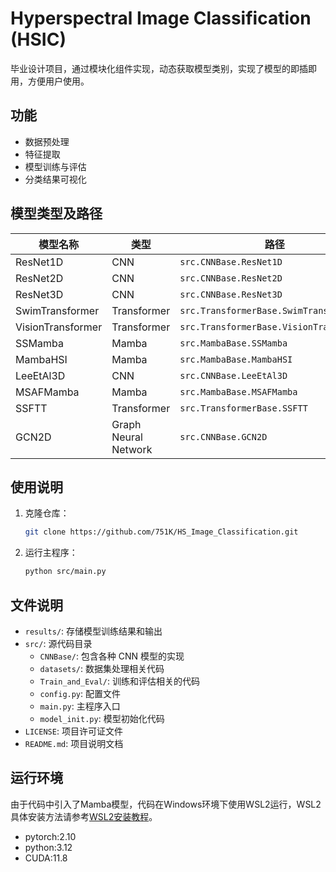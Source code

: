 # Hyperspectral Image Classification (HSIC)

毕业设计项目，通过模块化组件实现，动态获取模型类别，实现了模型的即插即用，方便用户使用。

## 功能

- 数据预处理
- 特征提取
- 模型训练与评估
- 分类结果可视化

## 模型类型及路径

| 模型名称              | 类型                   | 路径                                      |
|-------------------|----------------------|-----------------------------------------|
| ResNet1D          | CNN                  | `src.CNNBase.ResNet1D`                  |
| ResNet2D          | CNN                  | `src.CNNBase.ResNet2D`                  |
| ResNet3D          | CNN                  | `src.CNNBase.ResNet3D`                  |
| SwimTransformer   | Transformer          | `src.TransformerBase.SwimTransformer`   |
| VisionTransformer | Transformer          | `src.TransformerBase.VisionTransformer` |
| SSMamba           | Mamba                | `src.MambaBase.SSMamba`                 |
| MambaHSI          | Mamba                | `src.MambaBase.MambaHSI`                |
| LeeEtAl3D         | CNN                  | `src.CNNBase.LeeEtAl3D`                 |
| MSAFMamba         | Mamba                | `src.MambaBase.MSAFMamba`               |
| SSFTT             | Transformer          | `src.TransformerBase.SSFTT`             |
| GCN2D             | Graph Neural Network | `src.CNNBase.GCN2D`                     |

## 使用说明

1. 克隆仓库：

   ```bash
   git clone https://github.com/751K/HS_Image_Classification.git
    ```

2. 运行主程序：

   ```bash
   python src/main.py
    ```
## 文件说明

- `results/`: 存储模型训练结果和输出
- `src/`: 源代码目录
  - `CNNBase/`: 包含各种 CNN 模型的实现
  - `datasets/`: 数据集处理相关代码
  - `Train_and_Eval/`: 训练和评估相关的代码
  - `config.py`: 配置文件
  - `main.py`: 主程序入口
  - `model_init.py`: 模型初始化代码
- `LICENSE`: 项目许可证文件
- `README.md`: 项目说明文档

## 运行环境
由于代码中引入了Mamba模型，代码在Windows环境下使用WSL2运行，WSL2具体安装方法请参考[WSL2安装教程](https://docs.microsoft.com/zh-cn/windows/wsl/install)。
- pytorch:2.10
- python:3.12
- CUDA:11.8
